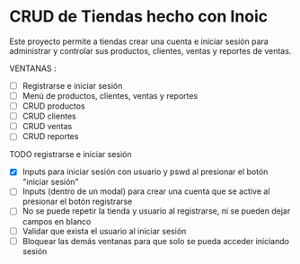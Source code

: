 # CRUD de Tiendas hecho con Inoic

Este proyecto permite a tiendas crear una cuenta e iniciar sesión para administrar y controlar sus productos, clientes, ventas y reportes de ventas. 

VENTANAS :
- [ ] Registrarse e iniciar sesión
- [ ] Menú de productos, clientes, ventas y reportes
- [ ] CRUD productos
- [ ] CRUD clientes
- [ ] CRUD ventas
- [ ] CRUD reportes

TODO registrarse e iniciar sesión
- [x] Inputs para iniciar sesión con usuario y pswd al presionar el botón "iniciar sesión"
- [ ] Inputs (dentro de un modal) para crear una cuenta que se active al presionar el botón registrarse
- [ ] No se puede repetir la tienda y usuario al registrarse, ni se pueden dejar campos en blanco
- [ ] Validar que exista el usuario al iniciar sesión
- [ ] Bloquear las demás ventanas para que solo se pueda acceder iniciando sesión 